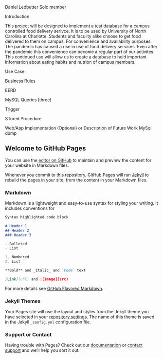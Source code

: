Daniel Ledbetter Solo member

Introduction

  This project will be designed to implement a test database for a campus controlled food delivery serivce. It is to be used by University of North Carolina at Charlotte.  Students and faculity alike choose to get food delivered to them on campus. For convenience and availability purposes.  The pandemic has caused a rise in use of food delivery services.  Even after the pandemic this convenience can become a regular part of our activites.  This continued use will allow us to create a database to hold important information about eating habits and nutrion of campus members.

Use Case

Business Rules

EERD

MySQL Queries (three)

Trigger

STored Procedure

Web/App Implementation (Optional) or Description of Future Work MySql dump


## Welcome to GitHub Pages

You can use the [editor on GitHub](https://github.com/DHBetter/ITCS-3160.project/edit/master/README.md) to maintain and preview the content for your website in Markdown files.

Whenever you commit to this repository, GitHub Pages will run [Jekyll](https://jekyllrb.com/) to rebuild the pages in your site, from the content in your Markdown files.

### Markdown

Markdown is a lightweight and easy-to-use syntax for styling your writing. It includes conventions for

```markdown
Syntax highlighted code block

# Header 1
## Header 2
### Header 3

- Bulleted
- List

1. Numbered
2. List

**Bold** and _Italic_ and `Code` text

[Link](url) and ![Image](src)
```

For more details see [GitHub Flavored Markdown](https://guides.github.com/features/mastering-markdown/).

### Jekyll Themes

Your Pages site will use the layout and styles from the Jekyll theme you have selected in your [repository settings](https://github.com/DHBetter/ITCS-3160.project/settings). The name of this theme is saved in the Jekyll `_config.yml` configuration file.

### Support or Contact

Having trouble with Pages? Check out our [documentation](https://help.github.com/categories/github-pages-basics/) or [contact support](https://github.com/contact) and we’ll help you sort it out.
